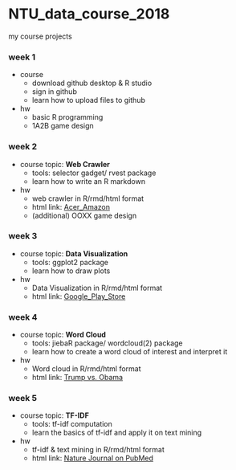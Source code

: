 # NTU_data_course_2018
my course projects 
### week 1
- course
  - download github desktop & R studio
  - sign in github
  - learn how to upload files to github 
- hw
  - basic R programming
  - 1A2B game design
  
### week 2
- course topic: **Web Crawler**
  - tools: selector gadget/ rvest package
  - learn how to write an R markdown 
- hw
  - web crawler in R/rmd/html format
  - html link: [Acer_Amazon](https://qk0926.github.io/NTU_data_course_2018/week_2/hw_2/crawler)
  - (additional) OOXX game design

### week 3
- course topic: **Data Visualization**
  - tools: ggplot2 package
  - learn how to draw plots   
- hw
  - Data Visualization in R/rmd/html format
  - html link: [Google_Play_Store](https://qk0926.github.io/NTU_data_course_2018/week_3/hw_3/Data_Visualization)

### week 4
- course topic: **Word Cloud**
  - tools: jiebaR package/ wordcloud(2) package
  - learn how to create a word cloud of interest and interpret it  
- hw
  - Word cloud in R/rmd/html format
  - html link: [Trump vs. Obama](https://qk0926.github.io/NTU_data_course_2018/week_4/wordcloud)

### week 5
- course topic: **TF-IDF**
  - tools: tf-idf computation
  - learn the basics of tf-idf and apply it on text mining  
- hw
  - tf-idf & text mining in R/rmd/html format
  - html link: [Nature Journal on PubMed](https://qk0926.github.io/NTU_data_course_2018/week_5/TF-ID_Visualization)
